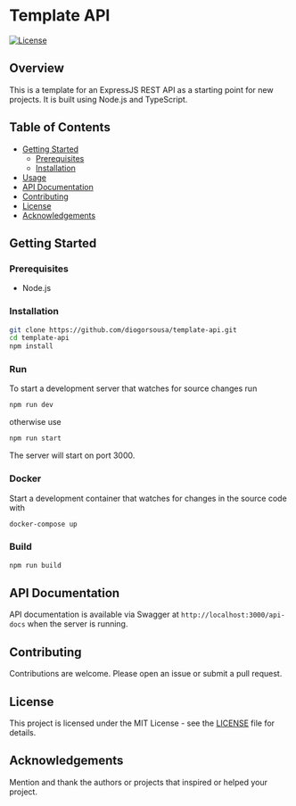 # Template API

[![License](https://img.shields.io/badge/License-MIT-blue.svg)](LICENSE)


## Overview

This is a template for an ExpressJS REST API as a starting point for new projects. It is built using Node.js and TypeScript.

## Table of Contents

- [Getting Started](#getting-started)
  - [Prerequisites](#prerequisites)
  - [Installation](#installation)
- [Usage](#usage)
- [API Documentation](#api-documentation)
- [Contributing](#contributing)
- [License](#license)
- [Acknowledgements](#acknowledgements)

## Getting Started

### Prerequisites

- Node.js

### Installation

```bash 
git clone https://github.com/diogorsousa/template-api.git 
cd template-api 
npm install
```

### Run

To start a development server that watches for source changes run

```bash
npm run dev
```

otherwise use

```bash
npm run start
```

The server will start on port 3000.

### Docker

Start a development container that watches for changes in the source code with

```bash
docker-compose up
```

### Build

```bash
npm run build
```

## API Documentation

API documentation is available via Swagger at `http://localhost:3000/api-docs` when the server is running.

## Contributing

Contributions are welcome. Please open an issue or submit a pull request.

## License

This project is licensed under the MIT License - see the [LICENSE](LICENSE) file for details.

## Acknowledgements

Mention and thank the authors or projects that inspired or helped your project.
